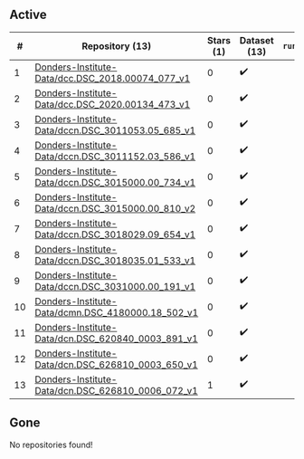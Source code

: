 ## Active
| # | Repository (13) | Stars (1) | Dataset (13) | `run` | `containers-run` |
| --- | --- | --- | --- | --- | --- |
| 1 | [Donders-Institute-Data/dcc.DSC_2018.00074_077_v1](https://github.com/Donders-Institute-Data/dcc.DSC_2018.00074_077_v1) | 0 | :heavy_check_mark: |  |  |
| 2 | [Donders-Institute-Data/dcc.DSC_2020.00134_473_v1](https://github.com/Donders-Institute-Data/dcc.DSC_2020.00134_473_v1) | 0 | :heavy_check_mark: |  |  |
| 3 | [Donders-Institute-Data/dccn.DSC_3011053.05_685_v1](https://github.com/Donders-Institute-Data/dccn.DSC_3011053.05_685_v1) | 0 | :heavy_check_mark: |  |  |
| 4 | [Donders-Institute-Data/dccn.DSC_3011152.03_586_v1](https://github.com/Donders-Institute-Data/dccn.DSC_3011152.03_586_v1) | 0 | :heavy_check_mark: |  |  |
| 5 | [Donders-Institute-Data/dccn.DSC_3015000.00_734_v1](https://github.com/Donders-Institute-Data/dccn.DSC_3015000.00_734_v1) | 0 | :heavy_check_mark: |  |  |
| 6 | [Donders-Institute-Data/dccn.DSC_3015000.00_810_v2](https://github.com/Donders-Institute-Data/dccn.DSC_3015000.00_810_v2) | 0 | :heavy_check_mark: |  |  |
| 7 | [Donders-Institute-Data/dccn.DSC_3018029.09_654_v1](https://github.com/Donders-Institute-Data/dccn.DSC_3018029.09_654_v1) | 0 | :heavy_check_mark: |  |  |
| 8 | [Donders-Institute-Data/dccn.DSC_3018035.01_533_v1](https://github.com/Donders-Institute-Data/dccn.DSC_3018035.01_533_v1) | 0 | :heavy_check_mark: |  |  |
| 9 | [Donders-Institute-Data/dccn.DSC_3031000.00_191_v1](https://github.com/Donders-Institute-Data/dccn.DSC_3031000.00_191_v1) | 0 | :heavy_check_mark: |  |  |
| 10 | [Donders-Institute-Data/dcmn.DSC_4180000.18_502_v1](https://github.com/Donders-Institute-Data/dcmn.DSC_4180000.18_502_v1) | 0 | :heavy_check_mark: |  |  |
| 11 | [Donders-Institute-Data/dcn.DSC_620840_0003_891_v1](https://github.com/Donders-Institute-Data/dcn.DSC_620840_0003_891_v1) | 0 | :heavy_check_mark: |  |  |
| 12 | [Donders-Institute-Data/dcn.DSC_626810_0003_650_v1](https://github.com/Donders-Institute-Data/dcn.DSC_626810_0003_650_v1) | 0 | :heavy_check_mark: |  |  |
| 13 | [Donders-Institute-Data/dcn.DSC_626810_0006_072_v1](https://github.com/Donders-Institute-Data/dcn.DSC_626810_0006_072_v1) | 1 | :heavy_check_mark: |  |  |

## Gone
No repositories found!
